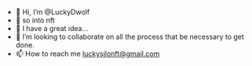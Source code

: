 - 👋 Hi, I’m @LuckyDwolf
- 👀 so into nft
- 🌱 I have a great idea...
- 💞️ I’m looking to collaborate on all the process that be necessary to get done.
- 📫 How to reach me luckysjlonft@gmail.com

<!---
lucianosocrates76/LuckyDwolf is a ✨ special ✨ repository because its `README.md` (this file) appears on your GitHub profile.
You can click the Preview link to take a look at your changes.
--->
